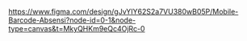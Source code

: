 https://www.figma.com/design/gJvYIY62S2a7VU380wB05P/Mobile-Barcode-Absensi?node-id=0-1&node-type=canvas&t=MkyQHKm9eQc4OjRc-0
